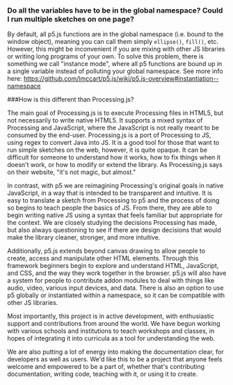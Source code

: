 ### Do all the variables have to be in the global namespace? Could I run multiple sketches on one page?

By default, all p5.js functions are in the global namespace (i.e. bound to the window object), meaning you can call them simply `ellipse()`, `fill()`, etc. However, this might be inconvenient if you are mixing with other JS libraries or writing long programs of your own. To solve this problem, there is something we call "instance mode", where all p5 functions are bound up in a single variable instead of polluting your global namespace. See more info here:
https://github.com/lmccart/p5.js/wiki/p5.js-overview#instantiation--namespace

###How is this different than Processing.js?

The main goal of Processing.js is to execute Processing files in HTML5, but not necessarily to write native HTML5. It supports a mixed syntax of Processing and JavaScript, where the JavaScript is not really meant to be consumed by the end-user. Processing.js is a port of Processing to JS, using regex to convert Java into JS. It is a good tool for those that want to run simple sketches on the web, however, it is quite opaque. It can be difficult for someone to understand how it works, how to fix things when it doesn't work, or how to modify or extend the library. As Processing.js says on their website, "it's not magic, but almost."

In contrast, with p5 we are reimagining Processing's original goals in native JavaScript, in a way that is intended to be transparent and intuitive. It is easy to translate a sketch from Processing to p5 and the process of doing so begins to teach people the basics of JS. From there, they are able to begin writing native JS using a syntax that feels familiar but appropriate for the context. We are closely studying the decisions Processing has made, but also always questioning to see if there are design decisions that would make the library cleaner, stronger, and more intuitive. 

Additionally, p5.js extends beyond canvas drawing to allow people to create, access and manipulate other HTML elements. Through this framework beginners begin to explore and understand HTML, JavaScript, and CSS, and the way they work together in the browser. p5.js will also have a system for people to contribute addon modules to deal with things like audio, video, various input devices, and data. There is also an option to use p5 globally or instantiated within a namespace, so it can be compatible with other JS libraries. 

Most importantly, this project is in active development, with enthusiastic support and contributions from around the world. We have begun working with various schools and institutions to teach workshops and classes, in hopes of integrating it into curricula as a tool for understanding the web.

We are also putting a lot of energy into making the documentation clear, for developers as well as users. We'd like this to be a project that anyone feels welcome and empowered to be a part of, whether that's contributing documentation, writing code, teaching with it, or using it to create.